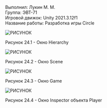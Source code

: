Выполнил: Лукин М. М.  
Группа: ЭВТ-71  
Игровой движок: Unity 2021.3.12f1  
Название работы: Разработка игры Circle  






![РИСУНОК](https://gspics.org/images/2022/12/03/0XbkDs.png)  

Рисунок 24.1 - Окно Hierarchy  

![РИСУНОК](https://gspics.org/images/2022/12/03/0XbuaZ.png)  

Рисунок 24.2 - Окно Scene  

![РИСУНОК](https://gspics.org/images/2022/12/03/0XbFzT.png)  

Рисунок 24.3 - Окно Game  

![РИСУНОК](https://gspics.org/images/2022/12/03/0XbCEK.png)  

Рисунок 24.4 - Окно Inspector объекта Player  
